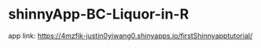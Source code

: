 # shinnyApp-BC-Liquor-in-R
app link: https://4mzfik-justin0yiwang0.shinyapps.io/firstShinnyapptutorial/
